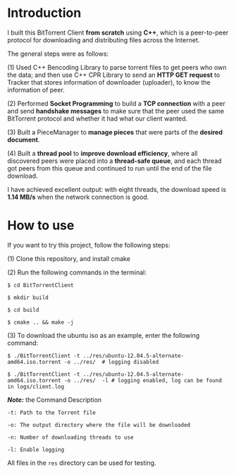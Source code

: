 # Introduction
I built this BitTorrent Client __from scratch__ using __C++__, which is a peer-to-peer protocol for downloading and distributing files across the Internet. 

The general steps were as follows:

(1) Used C++ Bencoding Library to parse torrent files to get peers who own the data; and then use C++ CPR Library to send an __HTTP GET request__ to Tracker that stores information of downloader (uploader), to know the information of peer.

(2) Performed __Socket Programming__ to build a __TCP connection__ with a peer and send __handshake messages__ to make sure that the peer used the same BitTorrent protocol and whether it had what our client wanted.

(3) Built a PieceManager to __manage pieces__ that were parts of the __desired document__.

(4) Built a __thread pool__ to __improve download efficiency__, where all discovered peers were placed into a __thread-safe queue__, and each thread got peers from this queue and continued to run until the end of the file download.

I have achieved excellent output: with eight threads, the download speed is __1.14 MB/s__ when the network connection is good.

# How to use
If you want to try this project, follow the following steps:

(1) Clone this repository, and install cmake  

(2) Run the following commands in the terminal:

    $ cd BitTorrentClient 

    $ mkdir build 
       
    $ cd build

    $ cmake .. && make -j

(3) To download the ubuntu iso as an example, enter the following command:

    $ ./BitTorrentClient -t ../res/ubuntu-12.04.5-alternate-amd64.iso.torrent -o ../res/  # logging disabled
    
    $ ./BitTorrentClient -t ../res/ubuntu-12.04.5-alternate-amd64.iso.torrent -o ../res/  -l # logging enabled, log can be found in logs/client.log
___Note:___ the Command Description

    -t: Path to the Torrent file
    
    -o: The output directory where the file will be downloaded
    
    -n: Number of downloading threads to use
    
    -l: Enable logging
    
All files in the ``res`` directory can be used for testing. 
